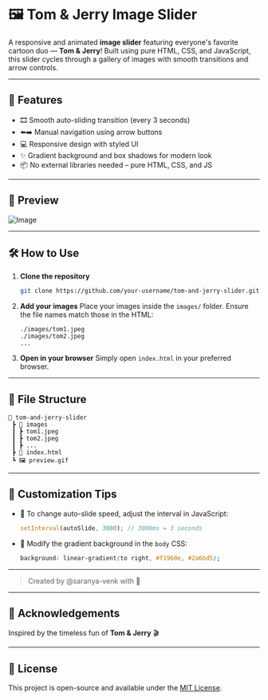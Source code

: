 
# 🖼️ Tom & Jerry Image Slider

A responsive and animated **image slider** featuring everyone's favorite cartoon duo — **Tom & Jerry**! Built using pure HTML, CSS, and JavaScript, this slider cycles through a gallery of images with smooth transitions and arrow controls.

---

## 🚀 Features

- 🎞️ Smooth auto-sliding transition (every 3 seconds)
- ⬅️➡️ Manual navigation using arrow buttons
- 💻 Responsive design with styled UI
- ✨ Gradient background and box shadows for modern look
- 📦 No external libraries needed – pure HTML, CSS, and JS

---

## 📸 Preview
![Image](https://github.com/user-attachments/assets/2d8146ed-5550-4901-917e-cf0d8d51ae5e)


---

## 🛠️ How to Use

1. **Clone the repository**  
   ```bash
   git clone https://github.com/your-username/tom-and-jerry-slider.git


2. **Add your images**
   Place your images inside the `images/` folder. Ensure the file names match those in the HTML:

   ```
   ./images/tom1.jpeg
   ./images/tom2.jpeg
   ...
   ```

3. **Open in your browser**
   Simply open `index.html` in your preferred browser.

---

## 🧱 File Structure

```
📁 tom-and-jerry-slider
 ┣ 📂 images
 ┃ ┣ tom1.jpeg
 ┃ ┣ tom2.jpeg
 ┃ ┣ ...
 ┣ 📄 index.html
 ┗ 🖼️ preview.gif
```

---

## 🧠 Customization Tips

* 🔄 To change auto-slide speed, adjust the interval in JavaScript:

  ```js
  setInterval(autoSlide, 3000); // 3000ms = 3 seconds
  ```
* 🎨 Modify the gradient background in the `body` CSS:

  ```css
  background: linear-gradient(to right, #f1960e, #2a6bd5);
  ```

---
> Created by @saranya-venk with 💙

---

## 🙌 Acknowledgements

Inspired by the timeless fun of **Tom & Jerry** 🎬

---

## 📜 License

This project is open-source and available under the [MIT License](LICENSE).






